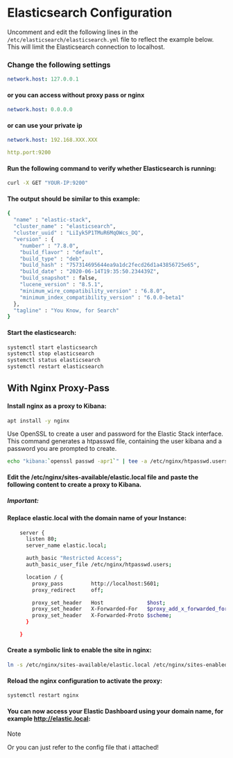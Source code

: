 # Elasticsearch Configuration

Uncomment and edit the following lines in the `/etc/elasticsearch/elasticsearch.yml` file to reflect the example below. 
This will limit the Elasticsearch connection to localhost.

### Change the following settings 
```yaml
network.host: 127.0.0.1
```

#### or you can access without proxy pass or nginx
```yaml
network.host: 0.0.0.0
```

#### or can use your private ip
```yaml
network.host: 192.168.XXX.XXX
```

```yaml
http.port:9200
```

#### Run the following command to verify whether Elasticsearch is running:
```bash
curl -X GET "YOUR-IP:9200"
```

#### The output should be similar to this example:
```bash
{
  "name" : "elastic-stack",
  "cluster_name" : "elasticsearch",
  "cluster_uuid" : "LiIyk5P1TMuR6MqOWcs_DQ",
  "version" : {
    "number" : "7.8.0",
    "build_flavor" : "default",
    "build_type" : "deb",
    "build_hash" : "757314695644ea9a1dc2fecd26d1a43856725e65",
    "build_date" : "2020-06-14T19:35:50.234439Z",
    "build_snapshot" : false,
    "lucene_version" : "8.5.1",
    "minimum_wire_compatibility_version" : "6.8.0",
    "minimum_index_compatibility_version" : "6.0.0-beta1"
  },
  "tagline" : "You Know, for Search"
}
```

#### Start the elasticsearch:
```bash
systemctl start elasticsearch
systemctl stop elasticsearch
systemctl status elasticsearch
systemctl restart elasticsearch
```

## With Nginx Proxy-Pass  

#### Install nginx as a proxy to Kibana:
```bash
apt install -y nginx
```

Use OpenSSL to create a user and password for the Elastic Stack interface. This command 
generates a htpasswd file, containing the user kibana and a password you are prompted to create.
```bash
echo "kibana:`openssl passwd -apr1`" | tee -a /etc/nginx/htpasswd.users
```

#### Edit the /etc/nginx/sites-available/elastic.local file and paste the following content to create a proxy to Kibana.
 ##### Important:

#### Replace elastic.local with the domain name of your Instance:
```bash
    server {
      listen 80;
      server_name elastic.local;

      auth_basic "Restricted Access";
      auth_basic_user_file /etc/nginx/htpasswd.users;

      location / {
        proxy_pass         http://localhost:5601;
        proxy_redirect     off;

        proxy_set_header   Host              $host;
        proxy_set_header   X-Forwarded-For   $proxy_add_x_forwarded_for;
        proxy_set_header   X-Forwarded-Proto $scheme;
      }

    }
```

#### Create a symbolic link to enable the site in nginx:
```bash
ln -s /etc/nginx/sites-available/elastic.local /etc/nginx/sites-enabled/elastic.local
```

#### Reload the nginx configuration to activate the proxy: 
```bash
systemctl restart nginx
```

#### You can now access your Elastic Dashboard using your domain name, for example http://elastic.local:

> [!NOTE]
> Or you can just refer to the config file that i attached!
